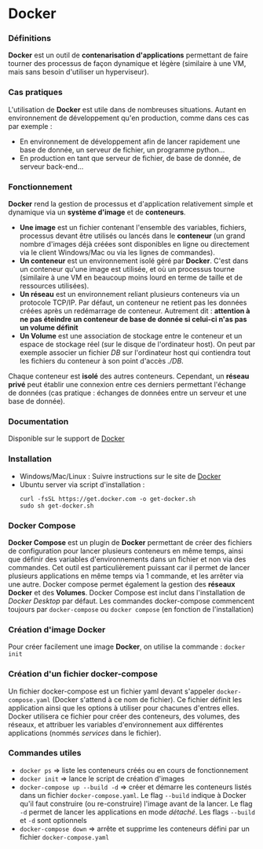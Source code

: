 # Docker

### Définitions
**Docker** est un outil de **contenarisation d'applications** permettant de faire tourner des processus de façon dynamique et légère (similaire à une VM, mais sans besoin d'utiliser un hyperviseur).

### Cas pratiques
L'utilisation de **Docker** est utile dans de nombreuses situations. Autant en environnement de développement qu'en production, comme dans ces cas par exemple : 
- En environnement de développement afin de lancer rapidement une base de donnée, un serveur de fichier, un programme python...
- En production en tant que serveur de fichier, de base de donnée, de serveur back-end...

### Fonctionnement
**Docker** rend la gestion de processus et d'application relativement simple et dynamique via un **système d'image** et de **conteneurs**.
- **Une image** est un fichier contenant l'ensemble des variables, fichiers, processus devant être utilisés ou lancés dans le **conteneur** (un grand nombre d'images déjà créées sont disponibles en ligne ou directement via le client Windows/Mac ou via les lignes de commandes).
- **Un conteneur** est un environnement isolé géré par **Docker**. C'est dans un conteneur qu'une image est utilisée, et où un processus tourne (similaire à une VM en beaucoup moins lourd en terme de taille et de ressources utilisées).
- **Un réseau** est un environnement reliant plusieurs conteneurs via un protocole TCP/IP.
Par défaut, un conteneur ne retient pas les données créées après un redémarrage de conteneur. Autrement dit : **attention à ne pas éteindre un conteneur de base de donnée si celui-ci n'as pas un volume définit**
- **Un Volume** est une association de stockage entre le conteneur et un espace de stockage réel (sur le disque de l'ordinateur host). On peut par exemple associer un fichier *DB* sur l'ordinateur host qui contiendra tout les fichiers du conteneur à son point d'accès *./DB*.

Chaque conteneur est **isolé** des autres conteneurs. Cependant, un **réseau privé** peut établir une connexion entre ces derniers permettant l'échange de données (cas pratique : échanges de données entre un serveur et une base de donnée).

### Documentation
Disponible sur le support de [Docker](https://docs.docker.com/?_gl=1*16b3y1f*_ga*ODQzMTM5NTEzLjE3MDE0NDYxODg.*_ga_XJWPQMJYHQ*MTcwMTc4NDE1My4zLjEuMTcwMTc4NDMwNC4yMC4wLjA.)

### Installation
- Windows/Mac/Linux : Suivre instructions sur le site de [Docker](https://www.docker.com/products/docker-desktop/)
- Ubuntu server via script d'installation :
    ```
    curl -fsSL https://get.docker.com -o get-docker.sh
    sudo sh get-docker.sh
    ```

### Docker Compose
**Docker Compose** est un plugin de **Docker** permettant de créer des fichiers de configuration pour lancer plusieurs conteneurs en même temps, ainsi que définir des variables d'environnements dans un fichier et non via des commandes. Cet outil est particulièrement puissant car il permet de lancer plusieurs applications en même temps via 1 commande, et les arrêter via une autre. Docker compose permet également la gestion des **réseaux Docker** et des **Volumes**. Docker Compose est inclut dans l'installation de *Docker Desktop* par défaut. Les commandes docker-compose commencent toujours par `docker-compose` ou `docker compose` (en fonction de l'installation)

### Création d'image Docker
Pour créer facilement une image **Docker**, on utilise la commande : `docker init`

### Création d'un fichier docker-compose
Un fichier docker-compose est un fichier yaml devant s'appeler `docker-compose.yaml` (Docker s'attend à ce nom de fichier). Ce fichier définit les application ainsi que les options à utiliser pour chacunes d'entres elles. Docker utilisera ce fichier pour créer des conteneurs, des volumes, des réseaux, et attribuer les variables d'environnement aux différentes applications (nommés *services* dans le fichier).

### Commandes utiles
- `docker ps` => liste les conteneurs créés ou en cours de fonctionnement
- `docker init` => lance le script de création d'images
- `docker-compose up --build -d` => créer et démarre les conteneurs listés dans un fichier `docker-compose.yaml`. Le flag `--build` indique à Docker qu'il faut construire (ou re-construire) l'image avant de la lancer. Le flag `-d` permet de lancer les applications en mode *détaché*. Les flags `--build` et `-d` sont optionnels
- `docker-compose down` => arrête et supprime les conteneurs défini par un fichier `docker-compose.yaml`

